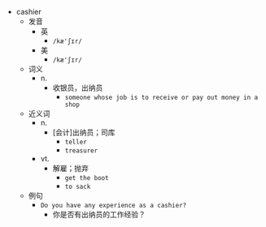- cashier
  - 发音
    - 英
      - `/kæ'ʃɪr/`
    - 美
      - `/kæ'ʃɪr/`
  - 词义
    - n.
      - 收银员，出纳员
        - `someone whose job is to receive or pay out money in a shop`
  - 近义词
    - n.
      - [会计]出纳员；司库
        - `teller`
        - `treasurer`
    - vt.
      - 解雇；抛弃
        - `get the boot`
        - `to sack`
  - 例句
    - `Do you have any experience as a cashier?`
      - 你是否有出纳员的工作经验？

